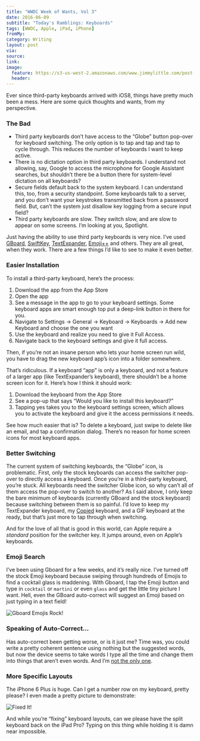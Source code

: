 ```yaml
---
title: "WWDC Week of Wants, Vol 3"
date: 2016-06-09
subtitle: "Today's Ramblings: Keyboards"
tags: [WWDC, Apple, iPad, iPhone]
fromMy: 
category: Writing
layout: post
via: 
source: 
link: 
image:
  feature: https://s3-us-west-2.amazonaws.com/www.jimmylittle.com/post-images/Googlevsstock.jpeg
  header:
---
```


Ever since third-party keyboards arrived with iOS8, things have pretty much been a mess. Here are some quick thoughts and wants, from my perspective.

### The Bad

*	Third party keyboards don’t have access to the “Globe” button pop-over for keyboard switching.  The only option is to tap and tap and tap to cycle through.  This reduces the number of keyboards I want to keep active.
*	There is no dictation option in third party keyboards.  I understand not allowing, say, Google to access the microphone for Google Assistant searches, but shouldn’t there be a button there for system-level dictation on all keyboards?
*	Secure fields default back to the system keyboard.  I can understand this, too, from a security standpoint.  Some keyboards talk to a server, and you don’t want your keystrokes transmitted back from a password field.  But, can’t the system just disallow key logging from a secure input field?
*	Third party keyboards are slow.  They switch slow, and are slow to appear on some screens.  I’m looking at you, Spotlight.


Just having the ability to use third party keyboards is very nice. I’ve used [GBoard][1], [SwiftKey][2], [TextExpander][3], [Emoji++][4] and others.  They are all great, when they work. There are a few things I’d like to see to make it even better.

### Easier Installation

To install a third-party keyboard, here’s the process:

1. Download the app from the App Store
2. Open the app
3. See a message in the app to go to your keyboard settings.  Some keyboard apps are smart enough top put a deep-link button in there for you.
4. Navigate to Settings -> General -> Keyboard -> Keyboards -> Add new Keyboard and choose the one you want
5. Use the keyboard and realize you need to give it Full Access.
6. Navigate back to the keyboard settings and give it full access.

Then, if you’re not an insane person who lets your home screen run wild, you have to drag the new keyboard app’s icon into a folder somewhere.

That’s ridiculous.  If a keyboard “app” is only a keyboard, and not a feature of a larger app (like TextExpander’s keyboard), there shouldn’t be a home screen icon for it.  Here’s how I think it should work:
	
1. Download the keyboard from the App Store  
2. See a pop-up that says “Would you like to install this keyboard?”
3. Tapping yes takes you to the keyboard settings screen, which allows you to activate the keyboard and give it the access permissions it needs.

See how much easier that is?  To delete a keyboard, just swipe to delete like an email, and tap a confirmation dialog.  There’s no reason for home screen icons for most keyboard apps.

### Better Switching

The current system of switching keyboards, the “Globe” icon, is problematic.  First, only the stock keyboards can access the switcher pop-over to directly access a keyboard.  Once you’re in a third-party keyboard, you’re stuck. All keyboards need the switcher Globe icon, so why can’t all of them access the pop-over to switch to another?  As I said above, I only keep the bare minimum of keyboards (currently GBoard and the stock keyboard) because switching between them is so painful.  I’d love to keep my TextExpander keyboard, my [Copied][5] keyboard, and a GIF keyboard at the ready, but that’s just more to tap through when switching.

And for the love of all that is good in this world, can Apple require a *standard* position for the switcher key.  It jumps around, even on Apple’s keyboards.

### Emoji Search

I’ve been using Gboard for a few weeks, and it’s really nice. I’ve turned off the stock Emoji keyboard because swiping through hundreds of Emojis to find a cocktail glass is maddening.  With Gboard, I tap the Emoji button and type in `cocktail` or `martini` or even `glass` and get the little tiny picture I want.  Hell, even the GBoard auto-correct will suggest an Emoji based on just typing in a text field!

![Gboard Emojis Rock!](https://s3-us-west-2.amazonaws.com/www.jimmylittle.com/post-images/Googlevsstock.jpeg)

### Speaking of Auto-Correct…

Has auto-correct been getting worse, or is it just me?  Time was, you could write a pretty coherent sentence using nothing but the suggested words, but now the device seems to take words I type all the time and change them into things that aren’t even words.  And I’m [not the only one][6].

### More Specific Layouts

The iPhone 6 Plus is huge.  Can I get a number row on my keyboard, pretty please? I even made a pretty picture to demonstrate:

![Fixed It!](https://s3-us-west-2.amazonaws.com/www.jimmylittle.com/post-images/Numberrowthereifixedit.png)

And while you’re “fixing” keyboard layouts, can we please have the split keyboard back on the iPad Pro?  Typing on this thing while holding it is damn near impossible.



[1]: https://appsto.re/us/syGebb.i?at=1001|3C5&ct=cocktailsandcoffee
[2]: https://appsto.re/us/qWsw2.i?at=1001|3C5&ct=cocktailsandcoffee
[3]: https://appsto.re/us/QLQR2.i?at=1001|3C5&ct=cocktailsandcoffee
[4]: https://appsto.re/us/3LMY2.i?at=1001|3C5&ct=cocktailsandcoffee
[5]: https://appsto.re/us/1e2I8.i?at=1001|3C5&ct=cocktailsandcoffee
[6]: https://twitter.com/SethMacFarlane/status/740320551848148992
